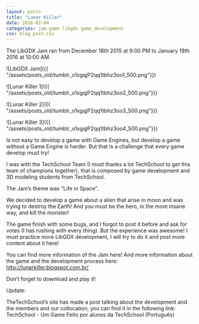 ```yaml
---
layout: posts
title: "Lunar Killer"
date: 2016-02-04
categories: jam game libgdx game_development
css: blog_post.css
---
```


The LibGDX Jam ran from December 18th 2015 at 9:00 PM to January 18th 2016 at 10:00 AM.<!--break-->

![LibGDX Jam]({{ "/assets/posts_old/tumblr_o1xgqjP2qq1tbhz3oo1_500.png"}})

![Lunar Killer 1]({{ "/assets/posts_old/tumblr_o1xgqjP2qq1tbhz3oo2_500.png"}})

![Lunar Killer 2]({{ "/assets/posts_old/tumblr_o1xgqjP2qq1tbhz3oo3_500.png"}})

![Lunar Killer 3]({{ "/assets/posts_old/tumblr_o1xgqjP2qq1tbhz3oo4_500.png"}})

Is not easy to develop a game with Game Engines, but develop a game without a Game Engine is harder. But that is a challenge that every game develop must try!

I was with the TechSchool Team (I must thanks a lot TechSchool to get this team of champions together), that is composed by game development and 3D modeling students from TechSchool.

The Jam’s theme was “Life in Space”.

We decided to develop a game about a alien that arise in moon and was trying to destroy the Earth! And you must be the hero, in the more insane way, and kill the monster!

The game finish with some bugs, and I forgot to post it before and ask for votes (I has rushing with every thing). But the experience was awesome! I must practice more LibGDX development, I will try to do it and post more content about it here!

You can find more information of the Jam here! And more information about the game and the development process here: http://lunarkiller.blogspot.com.br/

Don’t forget to download and play it!

Update:

TheTechSchool’s site has made a post talking about the development and the members and our collocation, you can find it in the following link: TechSchool - Um Game Feito por alunos da TechSchool (Português)